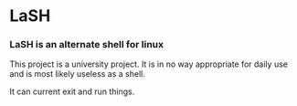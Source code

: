 # LaSH
### LaSH is an alternate shell for linux

This project is a university project. It is in no way appropriate for daily use
and is most likely useless as a shell. 

It can current exit and run things.


